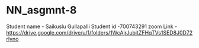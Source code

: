 # NN_asgmnt-8
Student name - Saikuslu Gullapalli 
Student id -700743291
zoom Link - https://drive.google.com/drive/u/1/folders/1WcAjrJubitZFHqTVs1SED8J0D72rlyno
